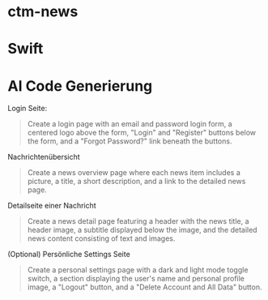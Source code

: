 # ctm-news

# Swift 

# AI Code Generierung
Login Seite:
> Create a login page with an email and password login form, a centered logo above the form, "Login" and "Register" buttons below the form, and a "Forgot Password?" link beneath the buttons.

Nachrichtenübersicht
> Create a news overview page where each news item includes a picture, a title, a short description, and a link to the detailed news page.

Detailseite einer Nachricht
> Create a news detail page featuring a header with the news title, a header image, a subtitle displayed below the image, and the detailed news content consisting of text and images.

(Optional) Persönliche Settings Seite
> Create a personal settings page with a dark and light mode toggle switch, a section displaying the user's name and personal profile image, a "Logout" button, and a "Delete Account and All Data" button.

